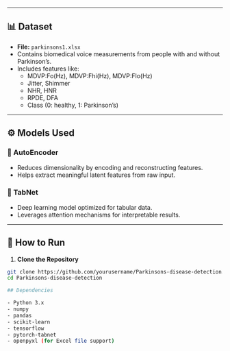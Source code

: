 
---

## 📊 Dataset

- **File:** `parkinsons1.xlsx`
- Contains biomedical voice measurements from people with and without Parkinson’s.
- Includes features like:
  - MDVP:Fo(Hz), MDVP:Fhi(Hz), MDVP:Flo(Hz)
  - Jitter, Shimmer
  - NHR, HNR
  - RPDE, DFA
  - Class (0: healthy, 1: Parkinson’s)

---

## ⚙️ Models Used

### 🔹 AutoEncoder
- Reduces dimensionality by encoding and reconstructing features.
- Helps extract meaningful latent features from raw input.

### 🔹 TabNet
- Deep learning model optimized for tabular data.
- Leverages attention mechanisms for interpretable results.

---

## 🚀 How to Run

1. **Clone the Repository**
```bash
git clone https://github.com/yourusername/Parkinsons-disease-detection.git
cd Parkinsons-disease-detection

## Dependencies

- Python 3.x
- numpy
- pandas
- scikit-learn
- tensorflow
- pytorch-tabnet
- openpyxl (for Excel file support)
